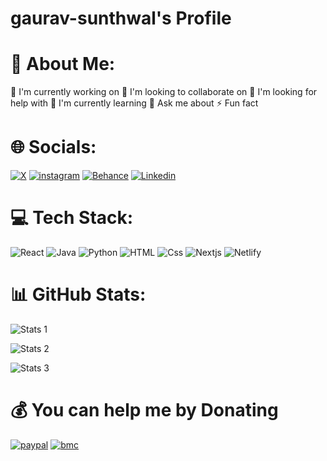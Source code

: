 # gaurav-sunthwal's Profile

# 💫 About Me:

🔭 I'm currently working on
👯 I'm looking to collaborate on
🤝 I'm looking for help with
🌱 I'm currently learning
💬 Ask me about
⚡ Fun fact

# 🌐 Socials:

[![X](https://img.shields.io/badge/gaurav162022-171717?logo=X&logoColor=white)](https://X.com/gaurav162022)
[![instagram](https://img.shields.io/badge/gaurav_sunthwal-171717?logo=instagram&logoColor=white)](https://instagram.com/gaurav_sunthwal)
[![Behance](https://img.shields.io/badge/gauravsunthwal-171717?logo=Behance&logoColor=white)](https://Behance.com/gauravsunthwal)
[![Linkedin](https://img.shields.io/badge/in/gaurav-sunthwal-171717?logo=Linkedin&logoColor=white)](https://Linkedin.com/in/gaurav-sunthwal)
# 💻 Tech Stack:

![React](https://skillicons.dev/icons?i=react)
![Java](https://skillicons.dev/icons?i=java)
![Python](https://skillicons.dev/icons?i=python)
![HTML](https://skillicons.dev/icons?i=html)
![Css](https://skillicons.dev/icons?i=css)
![Nextjs](https://skillicons.dev/icons?i=nextjs)
![Netlify](https://skillicons.dev/icons?i=netlify)
# 📊 GitHub Stats:

![Stats 1](https://github-readme-stats.vercel.app/api?username=gaurav-sunthwal&theme=tokyonight&hide_border=false&include_all_commits=false&count_private=true)

![Stats 2](https://github-readme-streak-stats.herokuapp.com/?user=gaurav-sunthwal&theme=tokyonight&hide_border=false)

![Stats 3](https://github-readme-stats.vercel.app/api/top-langs/?username=gaurav-sunthwal&theme=tokyonight&hide_border=false&include_all_commits=false&count_private=true&layout=compact)

# 💰 You can help me by Donating

 [![paypal](https://img.shields.io/badge/PayPal-00457C?style=for-the-badge&logo=paypal&logoColor=white)](https://paypal.me/gauravsunthwal)  [![bmc](https://img.shields.io/badge/Buy%20Me%20a%20Coffee-ffdd00?style=for-the-badge&logo=buy-me-a-coffee&logoColor=black)](https://www.buymeacoffee.com/gauravsunthwal) 
